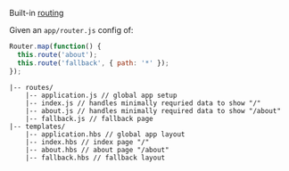 Built-in <a href="https://guides.emberjs.com/release/routing/">routing</a>

Given an `app/router.js` config of:
```js
Router.map(function() {
  this.route('about');
  this.route('fallback', { path: '*' });
});
```

```
|-- routes/
    |-- application.js // global app setup
    |-- index.js // handles minimally requried data to show "/"
    |-- about.js // handles minimally required data to show "/about"
    |-- fallback.js // fallback page
|-- templates/
    |-- application.hbs // global app layout
    |-- index.hbs // index page "/"
    |-- about.hbs // about page "/about"
    |-- fallback.hbs // fallback layout
```

